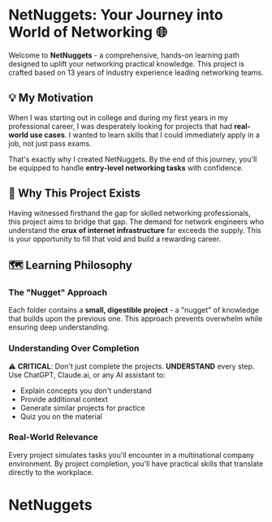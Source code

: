 # NetNuggets: Your Journey into World of Networking 🌐

Welcome to **NetNuggets** - a comprehensive, hands-on learning path designed to uplift your networking practical knowledge. This project is crafted based on 13 years of industry experience leading networking teams.

## 💡 My Motivation

When I was starting out in college and during my first years in my professional career, I was desperately looking for projects that had **real-world use cases**. I wanted to learn skills that I could immediately apply in a job, not just pass exams.

That's exactly why I created NetNuggets. By the end of this journey, you'll be equipped to handle **entry-level networking tasks** with confidence. 

## 🧭 Why This Project Exists

Having witnessed firsthand the gap for skilled networking professionals, this project aims to bridge that gap. The demand for network engineers who understand the **crux of internet infrastructure** far exceeds the supply. This is your opportunity to fill that void and build a rewarding career.

## 🗺️ Learning Philosophy

### The "Nugget" Approach
Each folder contains a **small, digestible project** - a "nugget" of knowledge that builds upon the previous one. This approach prevents overwhelm while ensuring deep understanding.

### Understanding Over Completion
⚠️ **CRITICAL**: Don't just complete the projects. **UNDERSTAND** every step. Use ChatGPT, Claude.ai, or any AI assistant to:
- Explain concepts you don't understand
- Provide additional context
- Generate similar projects for practice
- Quiz you on the material

### Real-World Relevance
Every project simulates tasks you'll encounter in a multinational company environment. By project completion, you'll have practical skills that translate directly to the workplace.

# NetNuggets
